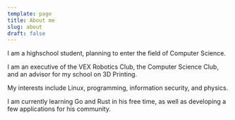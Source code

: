 ```yaml
---
template: page
title: About me
slug: about
draft: false
---
```


I am a highschool student, planning to enter the field of Computer Science.

I am an executive of the VEX Robotics Club, the Computer Science Club, and an advisor for my school on 3D Printing.

My interests include Linux, programming, information security, and physics.

I am currently learning Go and Rust in his free time, as well as developing a few applications for his community.

